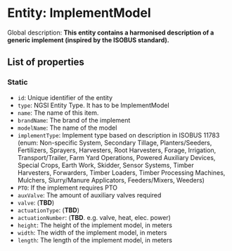 Entity: ImplementModel 
================
 
Global description: **This entity contains a harmonised description of a generic implement (inspired by the ISOBUS standard).** 

## List of properties 

### Static

- `id`: Unique identifier of the entity 
- `type`: NGSI Entity Type. It has to be ImplementModel 
- `name`: The name of this item.
- `brandName`: The brand of the implement
- `modelName`: The name of the model
- `implementType`: Implement type based on description in ISOBUS 11783 (enum: Non-specific System, Secondary Tillage, Planters/Seeders, Fertilizers, Sprayers, Harvesters, Root Harvesters, Forage, Irrigation, Transport/Trailer, Farm Yard Operations, Powered Auxiliary Devices, Special Crops, Earth Work, Skidder, Sensor Systems, Timber Harvesters, Forwarders, Timber Loaders, Timber Processing Machines, Mulchers, Slurry/Manure Applicators, Feeders/Mixers, Weeders) 
- `PTO`: If the implement requires PTO
- `auxValve`: The amount of auxiliary valves required
- `valve`: (**TBD**)
- `actuationType`: (**TBD**)
- `actuationNumber`: (**TBD**. e.g. valve, heat, elec. power)
- `height`: The height of the implement model, in meters
- `width`: The width of the implement model, in meters
- `length`: The length of the implement model, in meters
